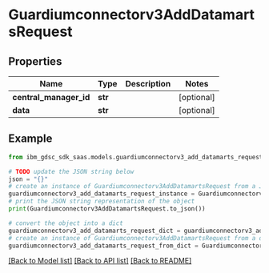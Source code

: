 # Guardiumconnectorv3AddDatamartsRequest


## Properties

Name | Type | Description | Notes
------------ | ------------- | ------------- | -------------
**central_manager_id** | **str** |  | [optional] 
**data** | **str** |  | [optional] 

## Example

```python
from ibm_gdsc_sdk_saas.models.guardiumconnectorv3_add_datamarts_request import Guardiumconnectorv3AddDatamartsRequest

# TODO update the JSON string below
json = "{}"
# create an instance of Guardiumconnectorv3AddDatamartsRequest from a JSON string
guardiumconnectorv3_add_datamarts_request_instance = Guardiumconnectorv3AddDatamartsRequest.from_json(json)
# print the JSON string representation of the object
print(Guardiumconnectorv3AddDatamartsRequest.to_json())

# convert the object into a dict
guardiumconnectorv3_add_datamarts_request_dict = guardiumconnectorv3_add_datamarts_request_instance.to_dict()
# create an instance of Guardiumconnectorv3AddDatamartsRequest from a dict
guardiumconnectorv3_add_datamarts_request_from_dict = Guardiumconnectorv3AddDatamartsRequest.from_dict(guardiumconnectorv3_add_datamarts_request_dict)
```
[[Back to Model list]](../README.md#documentation-for-models) [[Back to API list]](../README.md#documentation-for-api-endpoints) [[Back to README]](../README.md)


